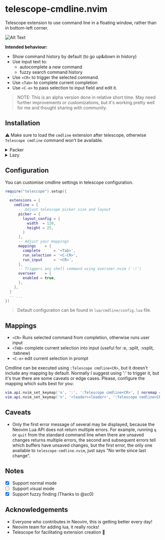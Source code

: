 # telescope-cmdline.nvim

Telescope extension to use command line in a floating window, rather
than in bottom-left corner.

![Alt Text](.docs/demo.gif)

**Intended behaviour:**
- Show command history by default (to go up&down in history)
- Use input text to: 
    - autocomplete a new command
    - fuzzy search command history
- Use `<CR>` to trigger the selected command.
- Use `<Tab>` to complete current completion
- Use `<C-e>` to pass selection to input field and edit it.

> NOTE: This is an alpha version done in relative short time. May need
> further improvements or customizations, but it's working pretty well
> for me and thought sharing with community.

## Installation

⚠️ Make sure to load the `cmdline` extension after telescope, otherwise
`Telescope cmdline` command won't be available.

<details>
<summary>Packer</summary>

```lua
use { 'jonarrien/telescope-cmdline.nvim' }

```lua
require("telescope").setup({})
require("telescope").load_extension('cmdline')
```

</details>

<details>
<summary>Lazy</summary>

Install package as telescope dependency

```lua
{
  "nvim-telescope/telescope.nvim",
  tag = "0.1.5",
  dependencies = {
    'nvim-lua/plenary.nvim',
    'jonarrien/telescope-cmdline.nvim',
  },
  keys = {
    { ':', '<cmd>Telescope cmdline<cr>', desc = 'Cmdline' }
  },
  opts = {
    ...
    extensions = {
      cmdline = {
        ... plugin settings ...
      },
    }
    ...
  }, 
  config = function(_, opts)
    require("telescope").setup(opts)
    require("telescope").load_extension('cmdline')
  end,
}
```

</details>


## Configuration

You can customise cmdline settings in telescope configuration.

```lua
require("telescope").setup({
  -- ...
  extensions = {
    cmdline = {
      -- Adjust telescope picker size and layout
      picker = {
        layout_config = {
          width  = 120,
          height = 25,
        }
      },
      -- Adjust your mappings 
      mappings    = {
        complete      = '<Tab>',
        run_selection = '<C-CR>',
        run_input     = '<CR>',
      },
      -- Triggers any shell command using overseer.nvim (`:!`)
      overseer    = {
        enabled = true,
      },
    },
  }
  -- ...
})
```

> Default configuration can be found in `lua/cmdline/config.lua` file.

## Mappings

- `<CR>`  Runs selected command from completion, otherwise runs user input
- `<TAB>` complete current selection into input (useful for :e, :split, :vsplit, :tabnew)
- `<C-e>` edit current selection in prompt

Cmdline can be executed using `:Telescope cmdline<CR>`, but it doesn't
include any mapping by default. Normally I suggest using ':' to
trigger it, but it's true there are some caveats or edge cases.
Please, configure the mapping which suits best for you:

```lua
vim.api.nvim_set_keymap('n', ':', ':Telescope cmdline<CR>', { noremap = true, desc = "Cmdline" })
vim.api.nvim_set_keymap('n', '<leader><leader>', ':Telescope cmdline<CR>', { noremap = true, desc = "Cmdline" })
```

## Caveats

- Only the first error message of several may be displayed, because the Neovim Lua API
  does not return multiple errors. For example, running `q` or `quit` from the standard
  command line when there are unsaved changes returns multiple errors, the second and
  subsequent errors tell which buffers have unsaved changes, but the first error, the
  only one available to `telescope-cmdline.nvim`, just says "No write since last change".

## Notes

- [x] Support normal mode
- [ ] Support visual mode
- [x] Support fuzzy finding (Thanks to @sc0)

## Acknowledgements

- Everyone who contributes in Neovim, this is getting better every day!
- Neovim team for adding lua, it really rocks!
- Telescope for facilitating extension creation 💪
